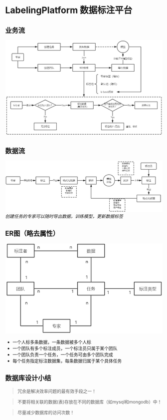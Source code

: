 # LabelingPlatform 数据标注平台

## 业务流
![](imgs/process.png)

## 数据流
![](imgs/dataflow.png)
*创建任务的专家可以随时导出数据，训练模型，更新数据标签*

## ER图（略去属性）
![](imgs/er.png)
* 一个人标多条数据，一条数据被多个人标
* 一个团队有多个标注成员，一个标注员只属于某个团队
* 一个团队负责一个任务，一个任务可由多个团队完成
* 每个任务指定标注数据集，每条数据归属于某个具体任务

## 数据库设计小结
> 冗余是解决效率问题的最有效手段之一！

> 不要将相关联的数据(表)存放在不同的数据库（如mysql和mongodb）中！

> 尽量减少数据库的访问次数！
